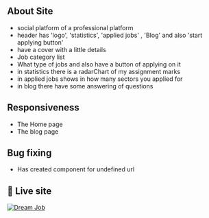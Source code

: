 



## About Site

- social platform of a professional platform
- header has 'logo', 'statistics', 'applied jobs' , 'Blog' and also 'start applying button'
- have a cover with a little details
- Job category list
- What type of jobs and also have a button of applying on it
- in statistics there is a radarChart of my assignment marks
- in applied jobs shows in how many sectors you applied for
- in blog there have some answering of questions


## Responsiveness

- The Home page
- The blog page

## Bug fixing

- Has created component for undefined url

## 🔗 Live site
[![Dream Job](https://img.shields.io/badge/my_portfolio-000?style=for-the-badge&logo=ko-fi&logoColor=white)](https://glittery-arithmetic-34d24f.netlify.app/)



